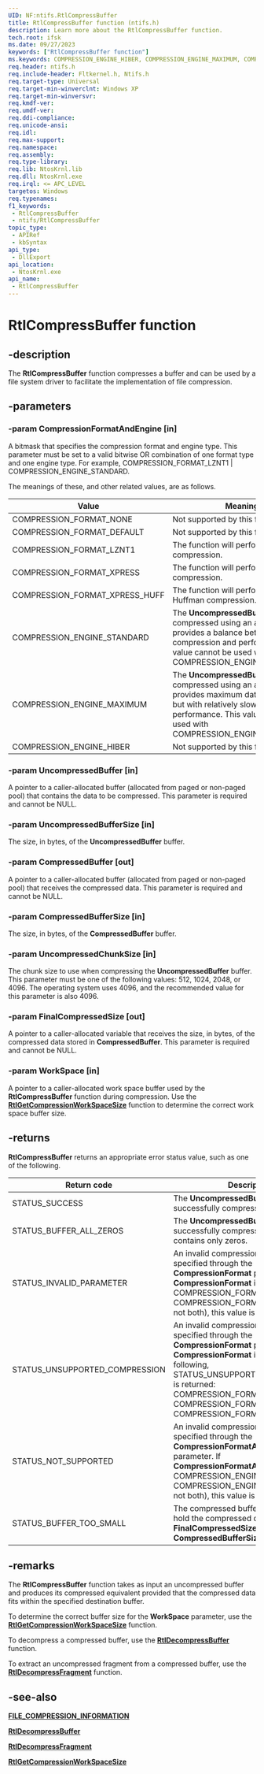 ```yaml
---
UID: NF:ntifs.RtlCompressBuffer
title: RtlCompressBuffer function (ntifs.h)
description: Learn more about the RtlCompressBuffer function.
tech.root: ifsk
ms.date: 09/27/2023
keywords: ["RtlCompressBuffer function"]
ms.keywords: COMPRESSION_ENGINE_HIBER, COMPRESSION_ENGINE_MAXIMUM, COMPRESSION_ENGINE_STANDARD, COMPRESSION_FORMAT_DEFAULT, COMPRESSION_FORMAT_LZNT1, COMPRESSION_FORMAT_NONE, COMPRESSION_FORMAT_XPRESS, COMPRESSION_FORMAT_XPRESS_HUFF, RtlCompressBuffer, RtlCompressBuffer function [Installable File System Drivers], ifsk.rtlcompressbuffer, ntifs/RtlCompressBuffer, rtlref_5d0857eb-eefe-4e85-8f89-fcbfe37ce41f.xml
req.header: ntifs.h
req.include-header: Fltkernel.h, Ntifs.h
req.target-type: Universal
req.target-min-winverclnt: Windows XP
req.target-min-winversvr: 
req.kmdf-ver: 
req.umdf-ver: 
req.ddi-compliance: 
req.unicode-ansi: 
req.idl: 
req.max-support: 
req.namespace: 
req.assembly: 
req.type-library: 
req.lib: NtosKrnl.lib
req.dll: NtosKrnl.exe
req.irql: <= APC_LEVEL
targetos: Windows
req.typenames: 
f1_keywords:
 - RtlCompressBuffer
 - ntifs/RtlCompressBuffer
topic_type:
 - APIRef
 - kbSyntax
api_type:
 - DllExport
api_location:
 - NtosKrnl.exe
api_name:
 - RtlCompressBuffer
---
```


# RtlCompressBuffer function

## -description

The **RtlCompressBuffer** function compresses a buffer and can be used by a file system driver to facilitate the implementation of file compression.

## -parameters

### -param CompressionFormatAndEngine [in]

A bitmask that specifies the compression format and engine type. This parameter must be set to  a  valid bitwise OR combination of one format type and one engine type. For example, COMPRESSION_FORMAT_LZNT1 | COMPRESSION_ENGINE_STANDARD.

The meanings of these, and other related values, are as follows.

| Value | Meaning |
| ----- | ------- |
| COMPRESSION_FORMAT_NONE        | Not supported by this function. |
| COMPRESSION_FORMAT_DEFAULT     | Not supported by this function. |
| COMPRESSION_FORMAT_LZNT1       | The function will perform LZ compression. |
| COMPRESSION_FORMAT_XPRESS      | The function will perform Xpress compression. |
| COMPRESSION_FORMAT_XPRESS_HUFF | The function will perform Xpress Huffman compression. |
| COMPRESSION_ENGINE_STANDARD    | The **UncompressedBuffer** buffer is compressed using an algorithm that provides a balance between data compression and performance. This value cannot be used with COMPRESSION_ENGINE_MAXIMUM. |
| COMPRESSION_ENGINE_MAXIMUM     | The **UncompressedBuffer** buffer is compressed using an algorithm that provides maximum data compression but with relatively slower performance. This value cannot be used with COMPRESSION_ENGINE_STANDARD. |
| COMPRESSION_ENGINE_HIBER       | Not supported by this function. |

### -param UncompressedBuffer [in]

A pointer to a caller-allocated buffer (allocated from paged or non-paged pool) that contains the data to be compressed. This parameter is required and cannot be NULL.

### -param UncompressedBufferSize [in]

The size, in bytes, of the **UncompressedBuffer** buffer.

### -param CompressedBuffer [out]

A pointer to a caller-allocated buffer (allocated from paged or non-paged pool) that receives the compressed data. This parameter is required and cannot be NULL.

### -param CompressedBufferSize [in]

The size, in bytes, of the **CompressedBuffer** buffer.

### -param UncompressedChunkSize [in]

The chunk size to use when compressing the **UncompressedBuffer** buffer. This parameter must be one of the following values:  512, 1024, 2048, or 4096. The operating system uses 4096, and the recommended value for this parameter is also 4096.

### -param FinalCompressedSize [out]

A pointer to a caller-allocated variable that receives the size, in bytes, of the compressed data stored in **CompressedBuffer**. This parameter is required and cannot be NULL.

### -param WorkSpace [in]

A pointer to a caller-allocated work space buffer used by the **RtlCompressBuffer** function during compression. Use the [**RtlGetCompressionWorkSpaceSize**](nf-ntifs-rtlgetcompressionworkspacesize.md) function to determine the correct work space buffer size.

## -returns

**RtlCompressBuffer** returns an appropriate error status value, such as one of the following.

| Return code | Description |
| ----------- | ----------- |
| STATUS_SUCCESS           | The **UncompressedBuffer** buffer was successfully compressed. |
| STATUS_BUFFER_ALL_ZEROS  | The **UncompressedBuffer** buffer was successfully compressed, but this buffer contains only zeros. |
| STATUS_INVALID_PARAMETER | An invalid compression format was specified through the **CompressionFormat** parameter. If **CompressionFormat** is either COMPRESSION_FORMAT_NONE or COMPRESSION_FORMAT_DEFAULT (but not both), this value is returned. |
| STATUS_UNSUPPORTED_COMPRESSION | An invalid compression format was specified through the **CompressionFormat** parameter. If **CompressionFormat** is not one of the following, STATUS_UNSUPPORTED_COMPRESSION is returned: COMPRESSION_FORMAT_LZNT1, COMPRESSION_FORMAT_XPRESS, COMPRESSION_FORMAT_XPRESS_HUFF |
| STATUS_NOT_SUPPORTED | An invalid compression engine was specified through the **CompressionFormatAndEngine** parameter. If **CompressionFormatAndEngine** is not COMPRESSION_ENGINE_STANDARD or COMPRESSION_ENGINE_MAXIMUM (but not both), this value is returned. |
| STATUS_BUFFER_TOO_SMALL | The compressed buffer is too small to hold the compressed data. That is, **FinalCompressedSize** is greater than **CompressedBufferSize**. |

## -remarks

The **RtlCompressBuffer** function takes as input an uncompressed buffer and produces its compressed equivalent provided that the compressed data fits within the specified destination buffer.

To determine the correct buffer size for the **WorkSpace** parameter, use the [**RtlGetCompressionWorkSpaceSize**](nf-ntifs-rtlgetcompressionworkspacesize.md) function.

To decompress a compressed buffer, use the [**RtlDecompressBuffer**](nf-ntifs-rtldecompressbuffer.md) function.

To extract an uncompressed fragment from a compressed buffer, use the [**RtlDecompressFragment**](nf-ntifs-rtldecompressfragment.md) function.

## -see-also

[**FILE_COMPRESSION_INFORMATION**](ns-ntifs-_file_compression_information.md)

[**RtlDecompressBuffer**](nf-ntifs-rtldecompressbuffer.md)

[**RtlDecompressFragment**](nf-ntifs-rtldecompressfragment.md)

[**RtlGetCompressionWorkSpaceSize**](nf-ntifs-rtlgetcompressionworkspacesize.md)
